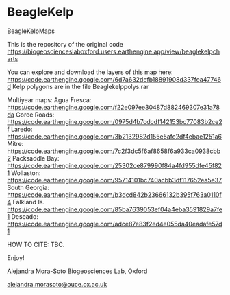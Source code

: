 # BeagleKelp
BeagleKelpMaps

This is the repository of the original code https://biogeoscienceslaboxford.users.earthengine.app/view/beaglekelpcharts

You can explore and download the layers of this map here: https://code.earthengine.google.com/6d7a632defb18891908d337fea47746d 
Kelp polygons are in the file Beaglekelppolys.rar

Multiyear maps: 
Agua Fresca: https://code.earthengine.google.com/f22e097ee30487d882469307e31a78da 
Goree Roads: https://code.earthengine.google.com/0975d4b7cdcdf142153bc77083b2ce2f 
Laredo: https://code.earthengine.google.com/3b2132982d155e5afc2df4ebae1251a6
Mitre: https://code.earthengine.google.com/7c2f3dc5f6af8658f6a933ca0938cbb2
Packsaddle Bay: https://code.earthengine.google.com/25302ce879990f84a4fd955dfe45f821
Wollaston: https://code.earthengine.google.com/95714101bc740acbb3df117652ea5e37 
South Georgia: https://code.earthengine.google.com/b3dcd842b23666132b395f763a0110f4 
Falkland Is. https://code.earthengine.google.com/85ba7639053ef04a4eba3591829a7fe1 
Deseado: https://code.earthengine.google.com/adce87e83f2ed4e055da40eadafe57d1


HOW TO CITE: TBC. 

Enjoy!

Alejandra Mora-Soto
Biogeosciences Lab, Oxford

alejandra.morasoto@ouce.ox.ac.uk
